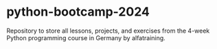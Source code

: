 # python-bootcamp-2024
Repository to store all lessons, projects, and exercises from the 4-week Python programming course in Germany by alfatraining.

